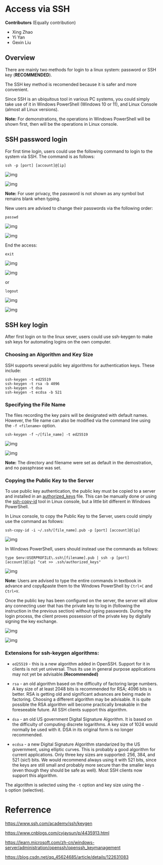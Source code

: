 # Access via SSH

**Contributors** (Equally contribution)

- Xing Zhao
- Yi Yan
- Gexin Liu

## Overview

  There are mainly two methods for login to a linux system: password or SSH key (**RECOMMENDED**). 

  The SSH key method is recomended because it is safer and more convenient. 

  Since SSH is an ubiquitous tool in various PC systems, you could simply take use of it in Windows PowerShell (Windows 10 or 11), and Linux Console (almost all Linux versions). 

**Note:** For demonstrations, the operations in Windows PowerShell will be shown first, then will be the operations in Linux console.   

## SSH password login

For first time login, users could use the following command to login to the system via SSH. The command is as follows:

```
ssh -p [port] [account]@[ip]
```

<img title="" src="image/ssh%20powershell.gif?raw=true" alt="img" data-align="inline">

![img](image/ssh%20linux.gif?raw=true)

**Note:** For user privacy, the password is not shown as any symbol but remains blank when typing.

New users are advised to change their passwords via the following order:

```
passwd
```

![img](image/passwd%20powershell.gif?raw=true)

![img](image/passwd%20linux.gif?raw=true)

End the access:

```
exit
```

![img](image/exit%20powershell.gif?raw=true)

![img](image/exit%20linux.gif?raw=true)

or

```
logout
```

![img](image/logout%20powershell.gif?raw=true)

![img](image/logout%20linux.gif?raw=true)

## SSH key login

After first login on to the linux sever, users could use ssh-keygen to make ssh keys for automating logins on the own computer.

### Choosing an Algorithm and Key Size

SSH supports several public key algorithms for authentication keys. These include:

```
ssh-keygen -t ed25519
ssh-keygen -t rsa -b 4096
ssh-keygen -t dsa
ssh-keygen -t ecdsa -b 521
```

### Specifying the File Name

The files recording the key pairs will be designated with default names. However, the file name can also be modified via the command line using the `-f <filename>` option.

```
ssh-keygen -f ~/[file_name] -t ed25519
```

![img](image/ssh-keygen%20powershell.gif?raw=true)

![img](image/ssh-keygen%20linux.gif?raw=true)

**Note:** The directory and filename were set as default in the demostration, and no passphrase was set.

### Copying the Public Key to the Server

To use public key authentication, the public key must be copied to a server and installed in an [authorized_keys](https://www.ssh.com/ssh/authorized_keys) file. This can be manually done or using the [ssh-copy-id](https://www.ssh.com/ssh/copy-id) tool in Linux console, but a little bit different in Windows PowerShell.

In Linux console, to copy the Public Key to the Server, users could simply use the command as follows:

```
ssh-copy-id -i ~/.ssh/[file_name].pub -p [port] [account]@[ip]
```

![img](image/copy%20pub%20key%20linux.gif?raw=true)

In Windows PowerShell, users should instead use the commands as follows:

```
type $env:USERPROFILE\.ssh\[filename].pub | ssh -p [port] [account]@[ip] "cat >> .ssh/authorized_keys"
```

![img](image/copy%20pub%20key%20powershell.gif?raw=true)

**Note:** Users are advised to type the entire commands in textbook in advance and copy&paste them to the Windows PowerShell by `Ctrl+C` and `Ctrl+V`.

Once the public key has been configured on the server, the server will allow any connecting user that has the private key to log in (following the instruction in the previous section) without typing passwords. During the login process, the client proves possession of the private key by digitally signing the key exchange.

![img](image/ssh-key%20login%20powershell.gif?raw=true)

![img](image/ssh-key%20login%20linux.gif?raw=true)

### Extensions for ssh-keygen algorithms:

- `ed25519` - this is a new algorithm added in OpenSSH. Support for it in clients is not yet universal. Thus its use in general purpose applications may not yet be advisable.**(Recommended)**

- `rsa` - an old algorithm based on the difficulty of factoring large numbers. A key size of at least 2048 bits is recommended for RSA; 4096 bits is better. RSA is getting old and significant advances are being made in factoring. Choosing a different algorithm may be advisable. It is quite possible the RSA algorithm will become practically breakable in the foreseeable future. All SSH clients support this algorithm.

- `dsa` - an old US government Digital Signature Algorithm. It is based on the difficulty of computing discrete logarithms. A key size of 1024 would normally be used with it. DSA in its original form is no longer recommended.

- `ecdsa` - a new Digital Signature Algorithm standarized by the US government, using elliptic curves. This is probably a good algorithm for current applications. Only three key sizes are supported: 256, 384, and 521 (sic!) bits. We would recommend always using it with 521 bits, since the keys are still small and probably more secure than the smaller keys (even though they should be safe as well). Most SSH clients now support this algorithm.

The algorithm is selected using the `-t` option and key size using the `-b` option (selective).

# 

# Referrence

https://www.ssh.com/academy/ssh/keygen

https://www.cnblogs.com/cyjaysun/p/4435913.html

https://learn.microsoft.com/zh-cn/windows-server/administration/openssh/openssh_keymanagement

https://blog.csdn.net/qq_45624685/article/details/122631083
